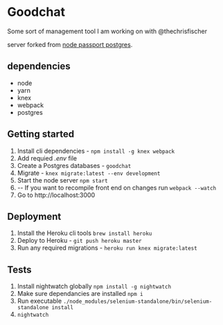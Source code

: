 # Goodchat

Some sort of management tool I am working on with @thechrisfischer

server forked from [node passport postgres](http://mherman.org/blog/2016/09/25/node-passport-and-postgres/#.V-gocpMrJE4).

## dependencies

- node
- yarn
- knex
- webpack
- postgres

## Getting started

1. Install cli dependencies - `npm install -g knex webpack`
1. Add requied *.env* file
1. Create a Postgres databases - `goodchat`
1. Migrate - `knex migrate:latest --env development`
1. Start the node server `npm start`
1. -- If you want to recompile front end on changes run `webpack --watch`
1. Go to http://localhost:3000

## Deployment
1. Install the Heroku cli tools `brew install heroku`
1. Deploy to Heroku - `git push heroku master`
1. Run any required migrations - `heroku run knex migrate:latest`

## Tests

1. Install nightwatch globally `npm install -g nightwatch`
1. Make sure dependancies are installed `npm i`
1. Run executable `./node_modules/selenium-standalone/bin/selenium-standalone install`
1. `nightwatch`
